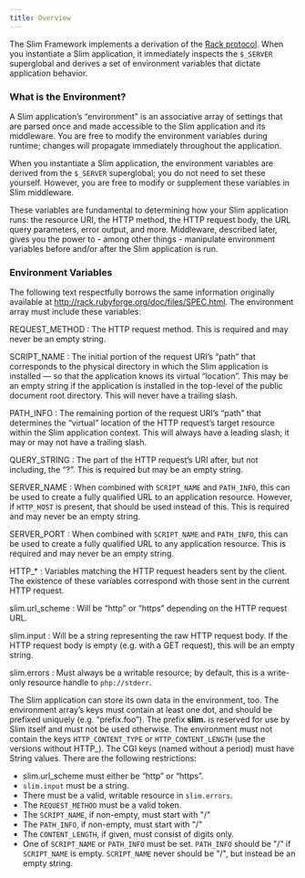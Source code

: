 ```yaml
---
title: Overview
---
```

The Slim Framework implements a derivation of the [Rack protocol](http://rack.rubyforge.org/doc/files/SPEC.html). When
you instantiate a Slim application, it immediately inspects the `$_SERVER` superglobal and derives a set of environment
variables that dictate application behavior.

### What is the Environment?

A Slim application’s “environment” is an associative array of settings that are parsed once and made accessible to
the Slim application and its middleware. You are free to modify the environment variables during runtime; changes
will propagate immediately throughout the application.

When you instantiate a Slim application, the environment variables are derived from the `$_SERVER` superglobal; you do
not need to set these yourself. However, you are free to modify or supplement these variables in Slim middleware.

These variables are fundamental to determining how your Slim application runs: the resource URI, the HTTP method,
the HTTP request body, the URL query parameters, error output, and more. Middleware, described later, gives you
the power to - among other things - manipulate environment variables before and/or after the Slim application is run.

### Environment Variables

The following text respectfully borrows the same information originally available at
<http://rack.rubyforge.org/doc/files/SPEC.html>. The environment array must include these variables:

REQUEST_METHOD
: The HTTP request method. This is required and may never be an empty string.

SCRIPT_NAME
: The initial portion of the request URI’s “path” that corresponds to the physical directory in which the Slim
application is installed — so that the application knows its virtual “location”. This may be an empty string if the
application is installed in the top-level of the public document root directory. This will never have a trailing slash.

PATH_INFO
: The remaining portion of the request URI’s “path” that determines the “virtual” location of the HTTP request’s target resource within the Slim application context. This will always have a leading slash; it may or may not have a trailing slash.

QUERY_STRING
: The part of the HTTP request’s URI after, but not including, the “?”. This is required but may be an empty string.

SERVER_NAME
: When combined with `SCRIPT_NAME` and `PATH_INFO`, this can be used to create a fully qualified URL to an application resource. However, if `HTTP_HOST` is present, that should be used instead of this. This is required and may never be an empty string.

SERVER_PORT
: When combined with `SCRIPT_NAME` and `PATH_INFO`, this can be used to create a fully qualified URL to any application resource. This is required and may never be an empty string.

HTTP_*
: Variables matching the HTTP request headers sent by the client. The existence of these variables correspond with those sent in the current HTTP request.

slim.url_scheme
: Will be “http” or “https” depending on the HTTP request URL.

slim.input
: Will be a string representing the raw HTTP request body. If the HTTP request body is empty (e.g. with a GET request), this will be an empty string.

slim.errors
: Must always be a writable resource; by default, this is a write-only resource handle to `php://stderr`.

The Slim application can store its own data in the environment, too. The environment array’s keys must contain at least
one dot, and should be prefixed uniquely (e.g. “prefix.foo”). The prefix **slim.** is reserved for use by Slim itself
and must not be used otherwise. The environment must not contain the keys `HTTP_CONTENT_TYPE` or `HTTP_CONTENT_LENGTH`
(use the versions without HTTP_). The CGI keys (named without a period) must have String values. There are the
following restrictions:

* slim.url_scheme must either be “http” or “https”.
* `slim.input` must be a string.
* There must be a valid, writable resource in `slim.errors`.
* The `REQUEST_METHOD` must be a valid token.
* The `SCRIPT_NAME`, if non-empty, must start with "/"
* The `PATH_INFO`, if non-empty, must start with "/"
* The `CONTENT_LENGTH`, if given, must consist of digits only.
* One of `SCRIPT_NAME` or `PATH_INFO` must be set. `PATH_INFO` should be "/" if `SCRIPT_NAME` is empty. `SCRIPT_NAME`
  never should be "/", but instead be an empty string.
